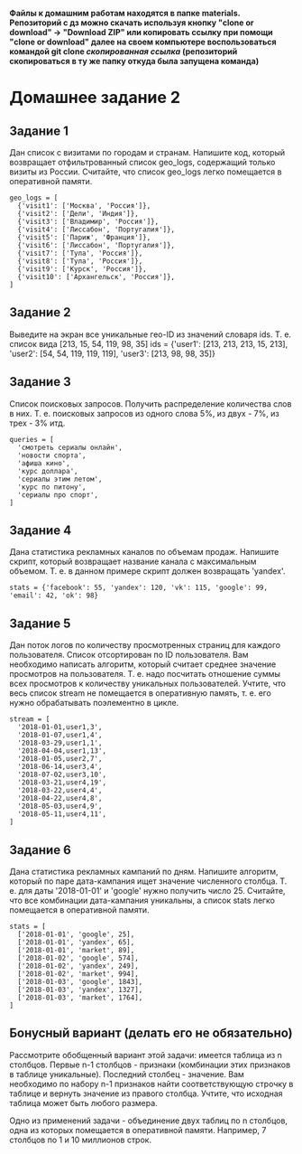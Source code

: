 **Файлы к домашним работам находятся в папке materials.
Репозиторий с дз можно скачать используя кнопку "clone or download" -> "Download ZIP" или копировать ссылку при помощи "clone or download" далее на своем компьютере воспользоваться командой git clone _скопированная ссылка_ (репозиторий скопироваться в ту же папку откуда была запущена команда)**

# Домашнее задание 2

## Задание 1
Дан список с визитами по городам и странам. Напишите код, который возвращает отфильтрованный список geo_logs, содержащий только визиты из России. Считайте, что список geo_logs легко помещается в оперативной памяти.
```
geo_logs = [
  {'visit1': ['Москва', 'Россия']},
  {'visit2': ['Дели', 'Индия']},
  {'visit3': ['Владимир', 'Россия']},
  {'visit4': ['Лиссабон', 'Португалия']},
  {'visit5': ['Париж', 'Франция']},
  {'visit6': ['Лиссабон', 'Португалия']},
  {'visit7': ['Тула', 'Россия']},
  {'visit8': ['Тула', 'Россия']},
  {'visit9': ['Курск', 'Россия']},
  {'visit10': ['Архангельск', 'Россия']},
]
```

## Задание 2
Выведите на экран все уникальные гео-ID из значений словаря ids. Т. е. список вида [213, 15, 54, 119, 98, 35]
ids = {'user1': [213, 213, 213, 15, 213], 'user2': [54, 54, 119, 119, 119], 'user3': [213, 98, 98, 35]}

## Задание 3
Список поисковых запросов. Получить распределение количества слов в них. Т. е. поисковых запросов из одного слова 5%, из двух - 7%, из трех - 3% итд.
```
queries = [
  'смотреть сериалы онлайн',
  'новости спорта',
  'афиша кино',
  'курс доллара',
  'сериалы этим летом',
  'курс по питону',
  'сериалы про спорт',
]
```

## Задание 4
Дана статистика рекламных каналов по объемам продаж. Напишите скрипт, который возвращает название канала с максимальным объемом.
Т. е. в данном примере скрипт должен возвращать 'yandex'.
```
stats = {'facebook': 55, 'yandex': 120, 'vk': 115, 'google': 99, 'email': 42, 'ok': 98}
```

## Задание 5
Дан поток логов по количеству просмотренных страниц для каждого пользователя. Список отсортирован по ID пользователя. Вам необходимо написать алгоритм, который считает среднее значение просмотров на пользователя. Т. е. надо посчитать отношение суммы всех просмотров к количеству уникальных пользователей. Учтите, что весь список stream не помещается в оперативную память, т. е. его нужно обрабатывать поэлементно в цикле.
```
stream = [
  '2018-01-01,user1,3',
  '2018-01-07,user1,4',
  '2018-03-29,user1,1',
  '2018-04-04,user1,13',
  '2018-01-05,user2,7',
  '2018-06-14,user3,4',
  '2018-07-02,user3,10',
  '2018-03-21,user4,19',
  '2018-03-22,user4,4',
  '2018-04-22,user4,8',
  '2018-05-03,user4,9',
  '2018-05-11,user4,11',
]
```

## Задание 6
Дана статистика рекламных кампаний по дням. Напишите алгоритм, который по паре дата-кампания ищет значение численного столбца. Т. е. для даты '2018-01-01' и 'google' нужно получить число 25. Считайте, что все комбинации дата-кампания уникальны, а список stats легко помещается в оперативной памяти.
```
stats = [
  ['2018-01-01', 'google', 25],
  ['2018-01-01', 'yandex', 65],
  ['2018-01-01', 'market', 89],
  ['2018-01-02', 'google', 574],
  ['2018-01-02', 'yandex', 249],
  ['2018-01-02', 'market', 994],
  ['2018-01-03', 'google', 1843],
  ['2018-01-03', 'yandex', 1327],
  ['2018-01-03', 'market', 1764],
]
```

## Бонусный вариант (делать его не обязательно)
Рассмотрите обобщенный вариант этой задачи: имеется таблица из n столбцов. Первые n-1 столбцов - признаки (комбинации этих признаков в таблице уникальные). Последний столбец - значение. Вам необходимо по набору n-1 признаков найти соответствующую строчку в таблице и вернуть значение из правого столбца. Учтите, что исходная таблица может быть любого размера.

Одно из применений задачи - объединение двух таблиц по n столбцов, одна из которых помещается в оперативной памяти. Например, 7 столбцов по 1 и 10 миллионов строк.
